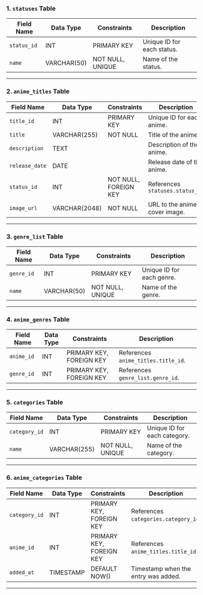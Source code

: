 ### 1. `statuses` Table

| Field Name  | Data Type     | Constraints           | Description                |
|-------------|---------------|-----------------------|----------------------------|
| `status_id` | INT           | PRIMARY KEY           | Unique ID for each status. |
| `name`      | VARCHAR(50)   | NOT NULL, UNIQUE      | Name of the status.        |

---

### 2. `anime_titles` Table

| Field Name    | Data Type       | Constraints                 | Description                     |
|---------------|-----------------|-----------------------------|---------------------------------|
| `title_id`    | INT             | PRIMARY KEY                 | Unique ID for each anime.       |
| `title`       | VARCHAR(255)    | NOT NULL                    | Title of the anime.             |
| `description` | TEXT            |                             | Description of the anime.       |
| `release_date`| DATE            |                             | Release date of the anime.      |
| `status_id`   | INT             | NOT NULL, FOREIGN KEY       | References `statuses.status_id` |
| `image_url`   | VARCHAR(2048)   | NOT NULL                    | URL to the anime cover image.   |

---

### 3. `genre_list` Table

| Field Name  | Data Type     | Constraints           | Description                |
|-------------|---------------|-----------------------|----------------------------|
| `genre_id`  | INT           | PRIMARY KEY           | Unique ID for each genre.  |
| `name`      | VARCHAR(50)   | NOT NULL, UNIQUE      | Name of the genre.         |

---

### 4. `anime_genres` Table

| Field Name  | Data Type     | Constraints                        | Description                          |
|-------------|---------------|------------------------------------|--------------------------------------|
| `anime_id`  | INT           | PRIMARY KEY, FOREIGN KEY           | References `anime_titles.title_id`.  |
| `genre_id`  | INT           | PRIMARY KEY, FOREIGN KEY           | References `genre_list.genre_id`.    |

---

### 5. `categories` Table

| Field Name    | Data Type     | Constraints           | Description                         |
|---------------|---------------|-----------------------|-------------------------------------|
| `category_id` | INT           | PRIMARY KEY           | Unique ID for each category.        |
| `name`        | VARCHAR(255)  | NOT NULL, UNIQUE      | Name of the category.               |

---

### 6. `anime_categories` Table

| Field Name    | Data Type     | Constraints                        | Description                          |
|---------------|---------------|------------------------------------|--------------------------------------|
| `category_id` | INT           | PRIMARY KEY, FOREIGN KEY           | References `categories.category_id`. |
| `anime_id`    | INT           | PRIMARY KEY, FOREIGN KEY           | References `anime_titles.title_id`.  |
| `added_at`    | TIMESTAMP     | DEFAULT NOW()                      | Timestamp when the entry was added.  |

---
